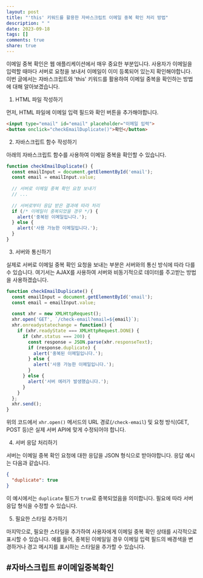 ```yaml
---
layout: post
title: "'this' 키워드를 활용한 자바스크립트 이메일 중복 확인 처리 방법"
description: " "
date: 2023-09-18
tags: []
comments: true
share: true
---
```


이메일 중복 확인은 웹 애플리케이션에서 매우 중요한 부분입니다. 사용자가 이메일을 입력할 때마다 서버로 요청을 보내서 이메일이 이미 등록되어 있는지 확인해야합니다. 이번 글에서는 자바스크립트와 'this' 키워드를 활용하여 이메일 중복을 확인하는 방법에 대해 알아보겠습니다.

1. HTML 파일 작성하기

먼저, HTML 파일에 이메일 입력 필드와 확인 버튼을 추가해야합니다.

```html
<input type="email" id="email" placeholder="이메일 입력">
<button onclick="checkEmailDuplicate()">확인</button>
```

2. 자바스크립트 함수 작성하기

아래의 자바스크립트 함수를 사용하여 이메일 중복을 확인할 수 있습니다.

```javascript
function checkEmailDuplicate() {
  const emailInput = document.getElementById('email');
  const email = emailInput.value;
  
  // 서버로 이메일 중복 확인 요청 보내기
  // ...
  
  // 서버로부터 응답 받은 결과에 따라 처리
  if (/* 이메일이 중복되었을 경우 */) {
    alert('중복된 이메일입니다.');
  } else {
    alert('사용 가능한 이메일입니다.');
  }
}
```

3. 서버와 통신하기

실제로 서버로 이메일 중복 확인 요청을 보내는 부분은 서버와의 통신 방식에 따라 다를 수 있습니다. 여기서는 AJAX를 사용하여 서버와 비동기적으로 데이터를 주고받는 방법을 사용하겠습니다.

```javascript
function checkEmailDuplicate() {
  const emailInput = document.getElementById('email');
  const email = emailInput.value;
  
  const xhr = new XMLHttpRequest();
  xhr.open('GET', `/check-email?email=${email}`);
  xhr.onreadystatechange = function() {
    if (xhr.readyState === XMLHttpRequest.DONE) {
      if (xhr.status === 200) {
        const response = JSON.parse(xhr.responseText);
        if (response.duplicate) {
          alert('중복된 이메일입니다.');
        } else {
          alert('사용 가능한 이메일입니다.');
        }
      } else {
        alert('서버 에러가 발생했습니다.');
      }
    }
  };
  xhr.send();
}
```

위의 코드에서 `xhr.open()` 메서드의 URL 경로(`/check-email`) 및 요청 방식(GET, POST 등)은 실제 서버 API에 맞게 수정되어야 합니다.

4. 서버 응답 처리하기

서버는 이메일 중복 확인 요청에 대한 응답을 JSON 형식으로 받아야합니다. 응답 예시는 다음과 같습니다.

```json
{
  "duplicate": true
}
```

이 예시에서는 `duplicate` 필드가 `true`로 중복되었음을 의미합니다. 필요에 따라 서버 응답 형식을 수정할 수 있습니다.

5. 필요한 스타일 추가하기

마지막으로, 필요한 스타일을 추가하여 사용자에게 이메일 중복 확인 상태를 시각적으로 표시할 수 있습니다. 예를 들어, 중복된 이메일일 경우 이메일 입력 필드의 배경색을 변경하거나 경고 메시지를 표시하는 스타일을 추가할 수 있습니다.

## #자바스크립트 #이메일중복확인